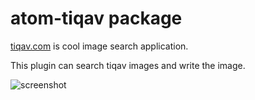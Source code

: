 # atom-tiqav package

[tiqav.com](tiqav.com) is cool image search application.

This plugin can search tiqav images and write the image.

![screenshot](http://d3j5vwomefv46c.cloudfront.net/photos/large/844388974.gif)
